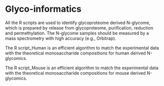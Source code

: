 # Glyco-informatics
All the R scripts are used to identify glycoproteome derived N-glycome, which is prepared by release from glycoproteome, purification, reduction and permethylation. The N-glycome samples should be measured by a mass spectrometry with high accuracy (e.g., Orbitrap). 

The R script_Human is an efficient algorithm to match the experimental data with the theoretical monosaccharide compositions for human derived N-glycomics.

The R script_Mouse is an efficient algorithm to match the experimental data with the theoretical monosaccharide compositions for mouse derived N-glycomics.

